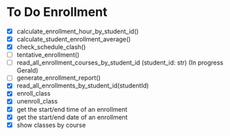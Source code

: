 # To Do Enrollment 

- [X] calculate_enrollment_hour_by_student_id() 
- [x] calculate_student_enrollment_average() 
- [X] check_schedule_clash()
- [ ] tentative_enrollment()
- [ ] read_all_enrollment_courses_by_student_id (student_id: str)  (In progress Gerald)
- [ ] generate_enrollment_report()
- [X] read_all_enrollments_by_student_id(studentId) 
- [X] enroll_class
- [X] unenroll_class
- [x] get the start/end time of an enrollment
- [X] get the start/end date of an enrollment
- [X] show classes by course
